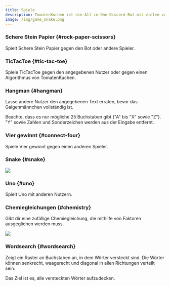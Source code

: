 ```yaml
---
title: Spiele
description: TomatenKuchen ist ein All-in-One-Discord-Bot mit vielen verschiedenen Funktionen. Der Bot hat viele Spiele, z. B. Snake, Uno! und Vier gewinnt.
image: /img/game_snake.png
---
```


### Schere Stein Papier {#rock-paper-scissors}

Spielt Schere Stein Papier gegen den Bot oder andere Spieler.

<Command slash="game scheresteinpapier [user:Gegner]" message="game ssp [<Gegner>]"></Command>

### TicTacToe {#tic-tac-toe}

Spiele TicTacToe gegen den angegebenen Nutzer oder gegen einen Algorithmus von TomatenKuchen.

<Command slash="game tictactoe [user:Gegner]" message="game ttt [<Gegner>]"></Command>

### Hangman {#hangman}

Lasse andere Nutzer den angegebenen Text erraten, bevor das Galgenmännchen vollständig ist.

Beachte, dass es nur mögliche 25 Buchstaben gibt ("A" bis "X" sowie "Z"). "Y" sowie Zahlen und Sonderzeichen werden aus der Eingabe entfernt.

<Command slash="game hangman text:Text" message="game hangman <Text>"></Command>

### Vier gewinnt {#connect-four}

Spiele Vier gewinnt gegen einen anderen Spieler.

<Command slash="game connectfour user:Gegner [fieldsize:Feldgröße]" message="game c4 <Gegner> [<Feldgröße>]"></Command>

### Snake {#snake}

<Command slash="game snake"></Command>

![](/img/game_snake.png)

### Uno {#uno}

Spielt Uno mit anderen Nutzern.

<Command slash="game uno"></Command>

### Chemiegleichungen {#chemistry}

Gibt dir eine zufällige Chemiegleichung, die mithilfe von Faktoren ausgeglichen werden muss.

<Command slash="game chemie [difficulty:leicht|mittel|schwer]" message="game chemie [leicht|mittel|schwer]"></Command>

![](/img/game_chemie.png)

### Wordsearch {#wordsearch}

Zeigt ein Raster an Buchstaben an, in dem Wörter versteckt sind. Die Wörter können senkrecht, waagerecht und diagonal in allen Richtungen verteilt sein.

Das Ziel ist es, alle versteckten Wörter aufzudecken.

<Command slash="game wordsearch"></Command>
